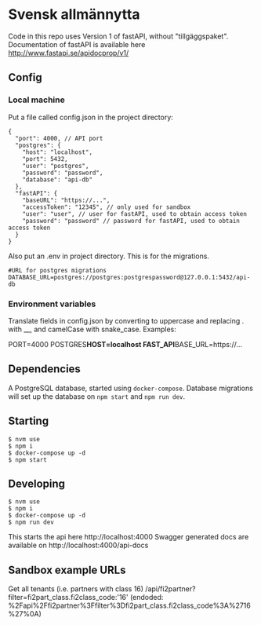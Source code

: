 # Svensk allmännytta

Code in this repo uses Version 1 of fastAPI, without "tillgäggspaket".
Documentation of fastAPI is available here http://www.fastapi.se/apidocprop/v1/

## Config

### Local machine

Put a file called config.json in the project directory:

```
{
  "port": 4000, // API port
  "postgres": {
    "host": "localhost",
    "port": 5432,
    "user": "postgres",
    "password": "password",
    "database": "api-db"
  },
  "fastAPI": {
    "baseURL": "https://...",
    "accessToken": "12345", // only used for sandbox
    "user": "user", // user for fastAPI, used to obtain access token
    "password": "password" // password for fastAPI, used to obtain access token
  }
}
```

Also put an .env in project directory. This is for the migrations.

```
#URL for postgres migrations
DATABASE_URL=postgres://postgres:postgrespassword@127.0.0.1:5432/api-db
```

### Environment variables

Translate fields in config.json by converting to uppercase and replacing . with \_\_, and camelCase with snake_case. Examples:

PORT=4000
POSTGRES**HOST=localhost
FAST_API**BASE_URL=https://...

## Dependencies

A PostgreSQL database, started using `docker-compose`.
Database migrations will set up the database on `npm start` and `npm run dev`.

## Starting

```
$ nvm use
$ npm i
$ docker-compose up -d
$ npm start
```

## Developing

```
$ nvm use
$ npm i
$ docker-compose up -d
$ npm run dev
```

This starts the api here http://localhost:4000
Swagger generated docs are available on http://localhost:4000/api-docs

## Sandbox example URLs

Get all tenants (i.e. partners with class 16)
/api/fi2partner?filter=fi2part_class.fi2class_code:'16'
(endoded: %2Fapi%2Ffi2partner%3Ffilter%3Dfi2part_class.fi2class_code%3A%2716%27%0A)
